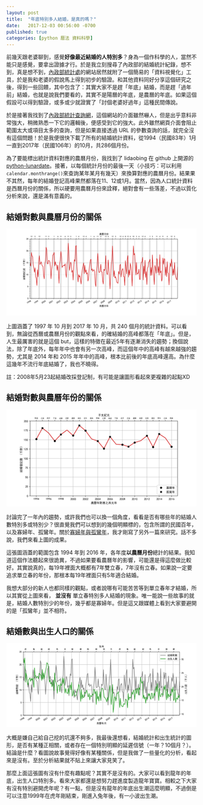 ```yaml
---
layout: post
title:  "年底特別多人結婚，是真的嗎？"
date:   2017-12-03 00:56:00 -0700
published: true
categories: [python 曆法 資料科學]
---
```



前幾天跟老婆聊到，感覺**好像最近結婚的人特別多**？身為一個作科學的人，當然不能只是感覺，要拿出證據才行。於是我立刻搜尋了內政部的結婚統計紀錄，想不到，真是想不到，[內政部統計處](http://www.moi.gov.tw/stat/chart.aspx?ChartID=S0703)的網站居然就附了一個簡易的「資料視覺化」工具，於是我和老婆的假說馬上得到初步的驗證。和其他資料同好分享這個研究之後，得到一些回饋，其中包含了：其實大家不是趕「年底」結婚，而是趕「過年前」結婚，也就是說我們要看的，其實不是陽曆的年底，是農曆的年底。如果這個假設可以得到驗證，或多或少就證實了「討個老婆好過年」這種民間傳說。

於是接著我找到了[內政部統計查詢網](http://statis.moi.gov.tw/micst/stmain.jsp?sys=100)，這個網站的介面雖然嚇人，但是出乎意料非常強大，稍微熟悉一下它的邏輯後，便感受到它的強大。此外雖然網頁介面會阻止範圍太大或項目太多的查詢，但是如果直接透過 URL 的參數查詢的話，就完全沒有這個問題！於是我便很快下載了所有的結婚統計資料，從1994（民國83年）1月一直到2017年（民國106年）的10月，共286個月份。

為了要能標出統計資料對應的農曆月份，我找到了 lidaobing 在 github 上開源的 [python-lunardate](https://github.com/lidaobing/python-lunardate)。接著，以每個統計月份的最後一天（小技巧：可以利用`calendar.monthrange()`來查詢某年某月有幾天）來換算對應的農曆月份。結果果不其然，每年的結婚登記高峰果然都落在11、12或1月。當然，因為人口統計資料是西曆月份的關係，所以硬要用農曆月份來詮釋，絕對會有一些落差，不過以質化分析來說，還是滿有意義的。


## 結婚對數與農曆月份的關係

![結婚對數與農曆月份的關係](/assets/img/2017/marriage_vs_year.png)

上圖涵蓋了 1997 年 10 月到 2017 年 10 月，共 240 個月的統計資料。可以看到，無論從西曆或農曆月份的觀點來看，的確結婚的高峰都落在「年底」。但是，人生最厲害的就是這個 but，這樣的特徵在最近5年有逐漸消失的趨勢；換個說法，除了年底外，每年年中也會有另一次高峰，而這個年中的高峰有越來越強的趨勢，尤其是 2014 年和 2015 年年中的高峰，根本比前後的年底高峰還高。為什麼這幾年不流行年底結婚了，我也不曉得。

註：2008年5月23起結婚改採登記制，有可能是讓圖形看起來更複雜的起點XD

## 結婚對數與農曆年份的關係

![結婚對數與農曆年份的關係](/assets/img/2017/lichun_vs_lunar_year.png)

討論完了一年內的趨勢，或許我們也可以換一個角度，看看是否有哪些年的結婚人數特別多或特別少？很直覺我們可以想到的幾個明顯標的，包含所謂的民國百年，以及寡婦年、孤鸞年。關於[寡婦年與孤鸞年](http://blog.ponan.li/post/2017/12/02/lichun/)，我才剛寫了另外一篇來研究。話不多說，我們來看上圖的成果。

這張圖涵蓋的範圍包含 1994 年到  2016 年，各年度**以農曆月份**總計的結果。我知道這個作法聽起來很詭異，不過如果要看農曆年的影響，可能還是得這麼做比較好。其實說真的，每19年裡面大概都有7年雙立春，7年沒有立春。如果說一定要追求單立春的年份，那根本每19年裡面只有5年適合結婚。

我想大部分的新人也都同樣的觀點，或者說哪有可能苦苦等到單立春年才結婚，所以其實從上圖來看， **並沒有** 單立春特別多人結婚的現象。唯一能說一些故事的就是，結婚人數特別少的年份，幾乎都是寡婦年。但是這又跟媒體上看到大家要避開的是「孤鸞年」並不相符。

## 結婚數與出生人口的關係

![結婚數與出生人口的關係](/assets/img/2017/birth_vs_year.png)

大概是嫌自己給自己挖的坑還不夠多，我最後還想看，結婚統計和出生統計的圖形，是否有某種正相關，或者存在一個特別明顯的延遲信號（一年？10個月？）。結論是什麼？看圖說故事覺得好像有某種關係，但是我做了一些量化的分析，看起來是沒有。至於分析結果就不貼上來讓大家見笑了。

那麼上面這張圖有沒有什麼有趣點呢？其實不是沒有的。大家可以看到龍年的年底，出生人口特別多。看來大家都還是想努力趕進度製造龍年寶寶。相較之下大家有沒有特別避開虎年呢？有一點，但是沒有龍年的年底出生潮這麼明顯，不過倒是可以注意1999年在虎年剛結束，剛進入兔年後，有一小波出生潮。
